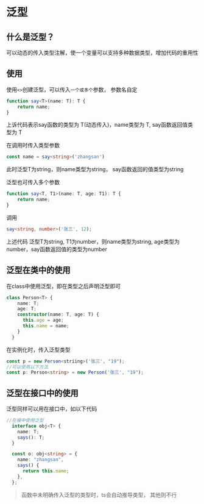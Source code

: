 # 泛型
## 什么是泛型？
可以动态的传入类型注解，使一个变量可以支持多种数据类型，增加代码的重用性

## 使用
使用`<>`创建泛型，可以传入`一个或多个`参数， 参数名自定
```ts
function say<T>(name: T): T {
	return name;
}
```
上诉代码表示say函数的类型为 T(动态传入)，name类型为 T, say函数返回值类型为 T

在调用时传入类型参数
```ts
const name = say<string>('zhangsan')
```
此时泛型T为string，则name类型为string， say函数返回的值类型为string

泛型也可传入多个参数
```ts
function say<T, T1>(name: T, age: T1): T {
	return name;
}
```
调用
```ts
say<string, number>('张三', 12);
```
上述代码 泛型T为string, T1为number，则name类型为string, age类型为number，say函数返回值的类型为number

## 泛型在类中的使用
在class中使用泛型，即在类型之后声明泛型即可
```ts
class Person<T> {
    name: T;
    age: T;
    constructor(name: T, age: T) {
      this.age = age;
      this.name = name;
    }
  }
```
在实例化时，传入泛型类型
```ts
const p = new Person<striing>('张三', "19");
//可以使用以下方法
const p: Person<string> = new Person('张三', "19");
```

## 泛型在接口中的使用
泛型同样可以用在接口中，如以下代码
```ts
//在接中使用泛型
  interface obj<T> {
    name: T;
    says(): T;
  }

  const o: obj<string> = {
    name: "zhangsan",
    says() {
      return this.name;
    },
  };
```

> 函数中未明确传入泛型的类型时，ts会自动推导类型， 其他则不行